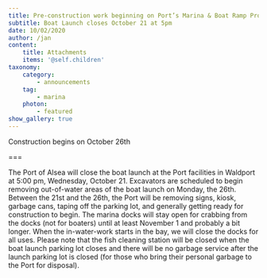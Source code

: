 ```yaml
---
title: Pre-construction work beginning on Port’s Marina & Boat Ramp Project
subtitle: Boat Launch closes October 21 at 5pm
date: 10/02/2020
author: /jan
content:
    title: Attachments
    items: '@self.children'
taxonomy:
    category: 
        - announcements
    tag: 
        - marina
    photon:
        - featured
show_gallery: true
---
```


Construction begins on October 26th

===

The Port of Alsea will close the boat launch at the Port facilities in Waldport at 5:00 pm, Wednesday, October 21. Excavators are scheduled to begin removing out-of-water areas of the boat launch on Monday, the 26th. Between the 21st and the 26th, the Port will be removing signs, kiosk, garbage cans, taping off the parking lot, and generally getting ready for construction to begin. The marina docks will stay open for crabbing from the docks (not for boaters) until at least November 1 and probably a bit longer. When the in-water-work starts in the bay, we will close the docks for all uses. Please note that the fish cleaning station will be closed when the boat launch parking lot closes and there will be no garbage service after the launch parking lot is closed (for those who bring their personal garbage to the Port for disposal).

 
